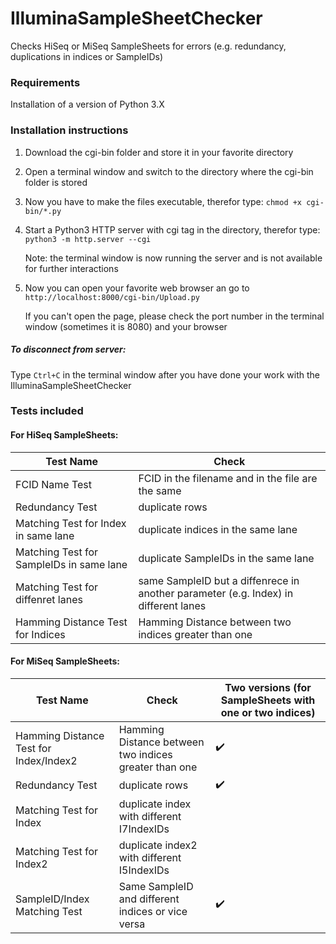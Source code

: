 # IlluminaSampleSheetChecker
Checks HiSeq or MiSeq SampleSheets for errors (e.g. redundancy, duplications in indices or SampleIDs)

### Requirements
Installation of a version of Python 3.X

### Installation instructions
1. Download the cgi-bin folder and store it in your favorite directory
2. Open a terminal window and switch to the directory where the cgi-bin folder is stored
3. Now you have to make the files executable, therefor type: `chmod +x cgi-bin/*.py`
4. Start a Python3 HTTP server with cgi tag in the directory, therefor type: `python3 -m http.server --cgi`

   Note: the terminal window is now running the server and is not available for further interactions
5. Now you can open your favorite web browser an go to `http://localhost:8000/cgi-bin/Upload.py`
   
   If you can't open the page, please check the port number in the terminal window (sometimes it is 8080) and your browser

##### To disconnect from server:
Type `Ctrl+C` in the terminal window after you have done your work with the IlluminaSampleSheetChecker

### Tests included

#### For HiSeq SampleSheets:
| Test Name | Check |
|-----------|-------|
| FCID Name Test | FCID in the filename and in the file are the same |
| Redundancy Test | duplicate rows |
| Matching Test for Index in same lane | duplicate indices in the same lane |
| Matching Test for SampleIDs in same lane | duplicate SampleIDs in the same lane |
| Matching Test for diffenret lanes | same SampleID but a diffenrece in another parameter (e.g. Index) in different lanes |
| Hamming Distance Test for Indices | Hamming Distance between two indices greater than one |

#### For MiSeq SampleSheets:
| Test Name | Check | Two versions (for SampleSheets with one or two indices) |
|-----------|-------| ------------------------------------------ |
| Hamming Distance Test for Index/Index2 | Hamming Distance between two indices greater than one | :heavy_check_mark: |
| Redundancy Test | duplicate rows | :heavy_check_mark: |
| Matching Test for Index | duplicate index with different I7IndexIDs | |
| Matching Test for Index2 | duplicate index2 with different I5IndexIDs | |
| SampleID/Index Matching Test | Same SampleID and different indices or vice versa | :heavy_check_mark: |
